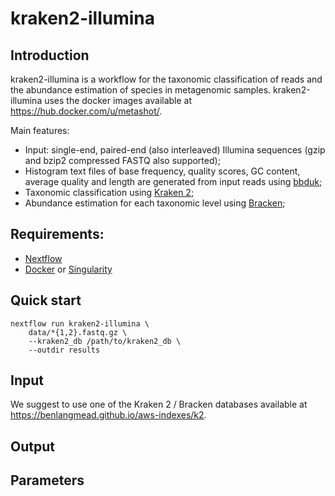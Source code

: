 # kraken2-illumina

## Introduction
kraken2-illumina is a workflow for the taxonomic classification of reads and
the abundance estimation of species in metagenomic samples. kraken2-illumina
uses the docker images available at https://hub.docker.com/u/metashot/.

Main features:

- Input: single-end, paired-end (also interleaved) Illumina sequences (gzip
  and bzip2 compressed FASTQ also supported);
- Histogram text files of base frequency, quality scores, GC content, average
  quality and length are generated from input reads using
  [bbduk](https://jgi.doe.gov/data-and-tools/bbtools/bb-tools-user-guide/bbduk-guide/);
- Taxonomic classification using 
  [Kraken 2](http://ccb.jhu.edu/software/kraken2/index.shtml);
- Abundance estimation for each taxonomic level using
  [Bracken](http://ccb.jhu.edu/software/bracken/index.shtml);

## Requirements:

- [Nextflow](https://www.nextflow.io/)  
- [Docker](https://www.docker.com/) or [Singularity](https://singularity.lbl.gov/) 


## Quick start

    nextflow run kraken2-illumina \
        data/*{1,2}.fastq.gz \
        --kraken2_db /path/to/kraken2_db \
        --outdir results

## Input

We suggest to use one of the Kraken 2 / Bracken databases available at 
https://benlangmead.github.io/aws-indexes/k2.

## Output

## Parameters
